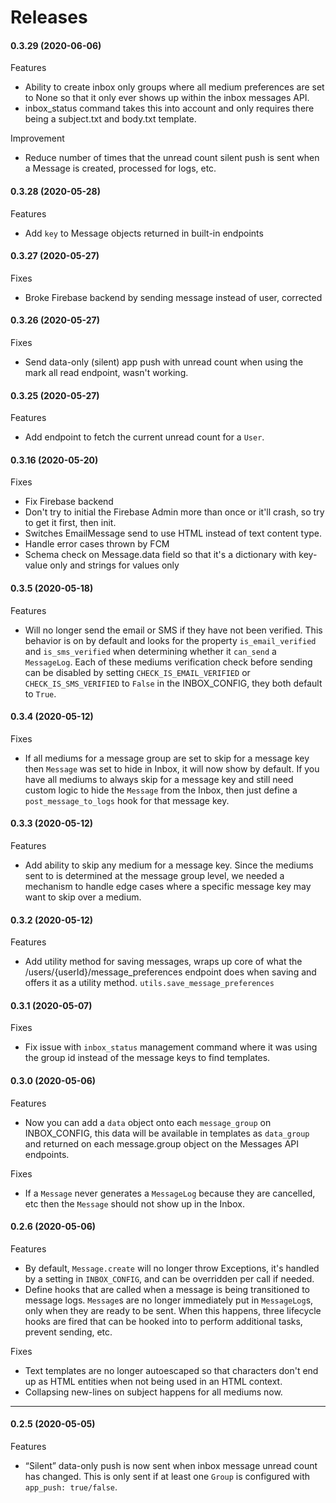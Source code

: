 # Releases

#### 0.3.29 (2020-06-06)

Features

- Ability to create inbox only groups where all medium preferences are set to None so that it only ever shows up
within the inbox messages API.
- inbox_status command takes this into account and only requires there being a subject.txt and body.txt template.

Improvement

- Reduce number of times that the unread count silent push is sent when a Message is created,
processed for logs, etc.

#### 0.3.28 (2020-05-28)

Features

- Add `key` to Message objects returned in built-in endpoints

#### 0.3.27 (2020-05-27)

Fixes

- Broke Firebase backend by sending message instead of user, corrected

#### 0.3.26 (2020-05-27)

Fixes

- Send data-only (silent) app push with unread count when using the mark all read endpoint, wasn't working.

#### 0.3.25 (2020-05-27)

Features

- Add endpoint to fetch the current unread count for a `User`.

#### 0.3.16 (2020-05-20)

Fixes

- Fix Firebase backend
- Don't try to initial the Firebase Admin more than once or it'll crash, so try to get it first, then init.
- Switches EmailMessage send to use HTML instead of text content type.
- Handle error cases thrown by FCM
- Schema check on Message.data field so that it's a dictionary with key-value only and strings for values only

#### 0.3.5 (2020-05-18)

Features

- Will no longer send the email or SMS if they have not been verified. This behavior is on by default and looks for
the property `is_email_verified` and `is_sms_verified` when determining whether it `can_send` a `MessageLog`. Each of
these mediums verification check before sending can be disabled by setting `CHECK_IS_EMAIL_VERIFIED` or 
`CHECK_IS_SMS_VERIFIED` to `False` in the INBOX_CONFIG, they both default to `True`.

#### 0.3.4 (2020-05-12)

Fixes

- If all mediums for a message group are set to skip for a message key then `Message` was set to hide in Inbox, it 
will now show by default. If you have all mediums to always skip for a message key and still need custom logic to
hide the `Message` from the Inbox, then just define a `post_message_to_logs` hook for that message key.

#### 0.3.3 (2020-05-12)

Features

- Add ability to skip any medium for a message key. Since the mediums sent to is determined at the message group level,
we needed a mechanism to handle edge cases where a specific message key may want to skip over a medium.

#### 0.3.2 (2020-05-12)

Features

- Add utility method for saving messages, wraps up core of what the /users/{userId}/message_preferences endpoint
does when saving and offers it as a utility method. `utils.save_message_preferences`

#### 0.3.1 (2020-05-07)

Fixes

- Fix issue with `inbox_status` management command where it was using the group id instead of the message keys to find
templates.

#### 0.3.0 (2020-05-06)

Features

- Now you can add a `data` object onto each `message_group` on INBOX_CONFIG, this data will be available in templates
as `data_group` and returned on each message.group object on the Messages API endpoints.

Fixes

- If a `Message` never generates a `MessageLog` because they are cancelled, etc then the `Message` should not show up 
in the Inbox.

#### 0.2.6 (2020-05-06)

Features

- By default, `Message.create` will no longer throw Exceptions, it's handled by a setting in `INBOX_CONFIG`, and can
be overridden per call if needed.
- Define hooks that are called when a message is being transitioned to message logs. `Message`s are no longer
immediately put in `MessageLog`s, only when they are ready to be sent. When this happens, three lifecycle hooks are
fired that can be hooked into to perform additional tasks, prevent sending, etc.

Fixes

- Text templates are no longer autoescaped so that characters don't end up as HTML entities when not being used in an
HTML context.
- Collapsing new-lines on subject happens for all mediums now.

---

#### 0.2.5 (2020-05-05)

Features

- “Silent” data-only push is now sent when inbox message unread count has changed. This is only sent if at least one 
`Group` is configured with `app_push: true/false`.